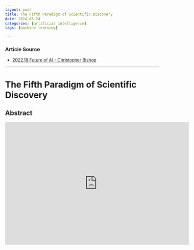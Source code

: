 ```yaml
---
layout: post
title: The Fifth Paradigm of Scientific Discovery
date: 2024-03-24
categories: [artificial intelligence]
tags: [machine learning]

---
```


### Article Source


* [2022.18 Future of AI - Christopher Bishop](https://www.youtube.com/watch?v=dcjj5_cqva8)

---



# The Fifth Paradigm of Scientific Discovery


## Abstract

<iframe width="600" height="400" src="https://www.youtube.com/embed/dcjj5_cqva8?si=ldOqTkLXTDrpsO8S" title="YouTube video player" frameborder="0" allow="accelerometer; autoplay; clipboard-write; encrypted-media; gyroscope; picture-in-picture; web-share" referrerpolicy="strict-origin-when-cross-origin" allowfullscreen></iframe>